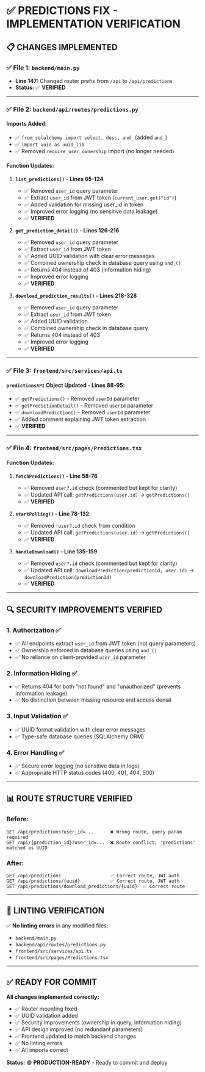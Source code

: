 # ✅ **PREDICTIONS FIX - IMPLEMENTATION VERIFICATION**

## **📋 CHANGES IMPLEMENTED**

### **✅ File 1: `backend/main.py`**
- **Line 147:** Changed router prefix from `/api` to `/api/predictions`
- **Status:** ✅ **VERIFIED**

---

### **✅ File 2: `backend/api/routes/predictions.py`**

#### **Imports Added:**
- ✅ `from sqlalchemy import select, desc, and_` (added `and_`)
- ✅ `import uuid as uuid_lib`
- ✅ Removed `require_user_ownership` import (no longer needed)

#### **Function Updates:**

1. **`list_predictions()` - Lines 65-124**
   - ✅ Removed `user_id` query parameter
   - ✅ Extract `user_id` from JWT token (`current_user.get("id")`)
   - ✅ Added validation for missing user_id in token
   - ✅ Improved error logging (no sensitive data leakage)
   - ✅ **VERIFIED**

2. **`get_prediction_detail()` - Lines 126-216**
   - ✅ Removed `user_id` query parameter
   - ✅ Extract `user_id` from JWT token
   - ✅ Added UUID validation with clear error messages
   - ✅ Combined ownership check in database query using `and_()`
   - ✅ Returns 404 instead of 403 (information hiding)
   - ✅ Improved error logging
   - ✅ **VERIFIED**

3. **`download_prediction_results()` - Lines 218-328**
   - ✅ Removed `user_id` query parameter
   - ✅ Extract `user_id` from JWT token
   - ✅ Added UUID validation
   - ✅ Combined ownership check in database query
   - ✅ Returns 404 instead of 403
   - ✅ Improved error logging
   - ✅ **VERIFIED**

---

### **✅ File 3: `frontend/src/services/api.ts`**

#### **`predictionsAPI` Object Updated - Lines 88-95:**
- ✅ `getPredictions()` - Removed `userId` parameter
- ✅ `getPredictionDetail()` - Removed `userId` parameter  
- ✅ `downloadPrediction()` - Removed `userId` parameter
- ✅ Added comment explaining JWT token extraction
- ✅ **VERIFIED**

---

### **✅ File 4: `frontend/src/pages/Predictions.tsx`**

#### **Function Updates:**

1. **`fetchPredictions()` - Line 58-76**
   - ✅ Removed `user?.id` check (commented but kept for clarity)
   - ✅ Updated API call: `getPredictions(user.id)` → `getPredictions()`
   - ✅ **VERIFIED**

2. **`startPolling()` - Line 78-132**
   - ✅ Removed `!user?.id` check from condition
   - ✅ Updated API call: `getPredictions(user.id)` → `getPredictions()`
   - ✅ **VERIFIED**

3. **`handleDownload()` - Line 135-159**
   - ✅ Removed `user?.id` check (commented but kept for clarity)
   - ✅ Updated API call: `downloadPrediction(predictionId, user.id)` → `downloadPrediction(predictionId)`
   - ✅ **VERIFIED**

---

## **🔍 SECURITY IMPROVEMENTS VERIFIED**

### **1. Authorization ✅**
- ✅ All endpoints extract `user_id` from JWT token (not query parameters)
- ✅ Ownership enforced in database queries using `and_()`
- ✅ No reliance on client-provided `user_id` parameter

### **2. Information Hiding ✅**
- ✅ Returns 404 for both "not found" and "unauthorized" (prevents information leakage)
- ✅ No distinction between missing resource and access denial

### **3. Input Validation ✅**
- ✅ UUID format validation with clear error messages
- ✅ Type-safe database queries (SQLAlchemy ORM)

### **4. Error Handling ✅**
- ✅ Secure error logging (no sensitive data in logs)
- ✅ Appropriate HTTP status codes (400, 401, 404, 500)

---

## **📊 ROUTE STRUCTURE VERIFIED**

### **Before:**
```
GET /api/predictions?user_id=...      ❌ Wrong route, query param required
GET /api/{prediction_id}?user_id=...  ❌ Route conflict, 'predictions' matched as UUID
```

### **After:**
```
GET /api/predictions                  ✅ Correct route, JWT auth
GET /api/predictions/{uuid}           ✅ Correct route, JWT auth
GET /api/predictions/download_predictions/{uuid}  ✅ Correct route
```

---

## **🧪 LINTING VERIFICATION**

✅ **No linting errors** in any modified files:
- `backend/main.py`
- `backend/api/routes/predictions.py`
- `frontend/src/services/api.ts`
- `frontend/src/pages/Predictions.tsx`

---

## **✅ READY FOR COMMIT**

**All changes implemented correctly:**
- ✅ Router mounting fixed
- ✅ UUID validation added
- ✅ Security improvements (ownership in query, information hiding)
- ✅ API design improved (no redundant parameters)
- ✅ Frontend updated to match backend changes
- ✅ No linting errors
- ✅ All imports correct

**Status:** 🟢 **PRODUCTION-READY** - Ready to commit and deploy

